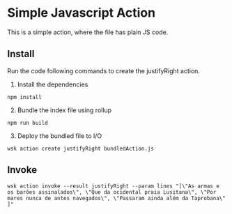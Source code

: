 # Simple Javascript Action

This is a simple action, where the file has plain JS code.

## Install

Run the code following commands to create the justifyRight action.

1. Install the dependencies
  ```
  npm install
  ```
2. Bundle the index file using rollup
  ```
  npm run build
  ```
3. Deploy the bundled file to I/O   
  ```
  wsk action create justifyRight bundledAction.js
  ```

## Invoke

  ```
  wsk action invoke --result justifyRight --param lines "[\"As armas e os barões assinalados\", \"Que da ocidental praia Lusitana\", \"Por mares nunca de antes navegados\", \"Passaram ainda além da Taprobana\" ]"  
  ```
